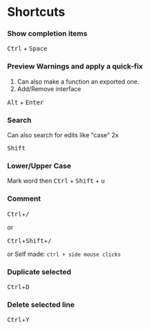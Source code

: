# Shortcuts

### Show completion items
<kbd>Ctrl</kbd> + <kbd>Space</kbd>


### Preview Warnings and apply a quick-fix
1. Can also make a function an exported one.
2. Add/Remove interface

<kbd>Alt</kbd> +  <kbd>Enter</kbd>

### Search
Can also search for edits like "case"
2x 

<kbd>Shift</kbd>

### Lower/Upper Case
Mark word then <kbd>Ctrl</kbd> + <kbd>Shift</kbd> + <kbd>u</kbd>

### Comment 
<kbd>Ctrl</kbd>+<kbd>/</kbd>

or

<kbd>Ctrl</kbd>+<kbd>Shift</kbd>+<kbd>/</kbd>

or Self made:
`ctrl + side mouse clicks`


### Duplicate selected
<kbd>Ctrl</kbd>+<kbd>D</kbd>


### Delete selected line
<kbd>Ctrl</kbd>+<kbd>Y</kbd>
